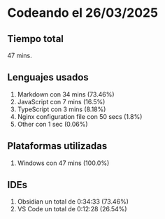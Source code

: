 # Codeando el 26/03/2025

## Tiempo total
47 mins.

## Lenguajes usados
1. Markdown con 34 mins (73.46%)
1. JavaScript con 7 mins (16.5%)
1. TypeScript con 3 mins (8.18%)
1. Nginx configuration file con 50 secs (1.8%)
1. Other con 1 sec (0.06%)

## Plataformas utilizadas
1. Windows con 47 mins (100.0%)

## IDEs
1. Obsidian un total de 0:34:33 (73.46%)
1. VS Code un total de 0:12:28 (26.54%)
